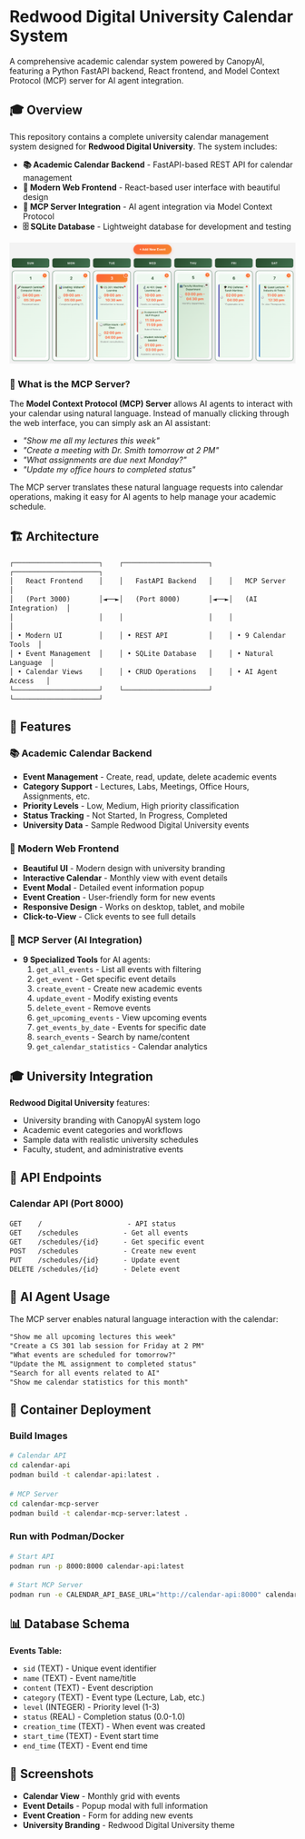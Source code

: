 # Redwood Digital University Calendar System

A comprehensive academic calendar system powered by CanopyAI, featuring a Python FastAPI backend, React frontend, and Model Context Protocol (MCP) server for AI agent integration.

## 🎓 Overview

This repository contains a complete university calendar management system designed for **Redwood Digital University**. The system includes:

- **📚 Academic Calendar Backend** - FastAPI-based REST API for calendar management
- **🎨 Modern Web Frontend** - React-based user interface with beautiful design
- **🤖 MCP Server Integration** - AI agent integration via Model Context Protocol
- **🗄️ SQLite Database** - Lightweight database for development and testing

![Calendar System Overview](docs/pic1.png)

### 🤖 What is the MCP Server?

The **Model Context Protocol (MCP) Server** allows AI agents to interact with your calendar using natural language. Instead of manually clicking through the web interface, you can simply ask an AI assistant:

- *"Show me all my lectures this week"*
- *"Create a meeting with Dr. Smith tomorrow at 2 PM"*
- *"What assignments are due next Monday?"*
- *"Update my office hours to completed status"*

The MCP server translates these natural language requests into calendar operations, making it easy for AI agents to help manage your academic schedule.

## 🏗️ Architecture

```
┌─────────────────────┐    ┌─────────────────────┐    ┌─────────────────────┐
│   React Frontend    │    │   FastAPI Backend   │    │   MCP Server        │
│   (Port 3000)       │◄──►│   (Port 8000)       │◄──►│   (AI Integration)  │
│                     │    │                     │    │                     │
│ • Modern UI         │    │ • REST API          │    │ • 9 Calendar Tools  │
│ • Event Management  │    │ • SQLite Database   │    │ • Natural Language  │
│ • Calendar Views    │    │ • CRUD Operations   │    │ • AI Agent Access   │
└─────────────────────┘    └─────────────────────┘    └─────────────────────┘
```

## 🎯 Features

### 📚 Academic Calendar Backend
- **Event Management** - Create, read, update, delete academic events
- **Category Support** - Lectures, Labs, Meetings, Office Hours, Assignments, etc.
- **Priority Levels** - Low, Medium, High priority classification
- **Status Tracking** - Not Started, In Progress, Completed
- **University Data** - Sample Redwood Digital University events

### 🎨 Modern Web Frontend
- **Beautiful UI** - Modern design with university branding
- **Interactive Calendar** - Monthly view with event details
- **Event Modal** - Detailed event information popup
- **Event Creation** - User-friendly form for new events
- **Responsive Design** - Works on desktop, tablet, and mobile
- **Click-to-View** - Click events to see full details

### 🤖 MCP Server (AI Integration)
- **9 Specialized Tools** for AI agents:
  1. `get_all_events` - List all events with filtering
  2. `get_event` - Get specific event details
  3. `create_event` - Create new academic events
  4. `update_event` - Modify existing events
  5. `delete_event` - Remove events
  6. `get_upcoming_events` - View upcoming events
  7. `get_events_by_date` - Events for specific date
  8. `search_events` - Search by name/content
  9. `get_calendar_statistics` - Calendar analytics

## 🎓 University Integration

**Redwood Digital University** features:
- University branding with CanopyAI system logo
- Academic event categories and workflows
- Sample data with realistic university schedules
- Faculty, student, and administrative events

## 🔧 API Endpoints

### Calendar API (Port 8000)
```
GET    /                     - API status
GET    /schedules           - Get all events
GET    /schedules/{id}      - Get specific event
POST   /schedules           - Create new event
PUT    /schedules/{id}      - Update event
DELETE /schedules/{id}      - Delete event
```

## 🤖 AI Agent Usage

The MCP server enables natural language interaction with the calendar:

```
"Show me all upcoming lectures this week"
"Create a CS 301 lab session for Friday at 2 PM"
"What events are scheduled for tomorrow?"
"Update the ML assignment to completed status"
"Search for all events related to AI"
"Show me calendar statistics for this month"
```

## 🐳 Container Deployment

### Build Images
```bash
# Calendar API
cd calendar-api
podman build -t calendar-api:latest .

# MCP Server
cd calendar-mcp-server
podman build -t calendar-mcp-server:latest .
```

### Run with Podman/Docker
```bash
# Start API
podman run -p 8000:8000 calendar-api:latest

# Start MCP Server
podman run -e CALENDAR_API_BASE_URL="http://calendar-api:8000" calendar-mcp-server:latest
```

## 📊 Database Schema

**Events Table:**
- `sid` (TEXT) - Unique event identifier
- `name` (TEXT) - Event name/title
- `content` (TEXT) - Event description
- `category` (TEXT) - Event type (Lecture, Lab, etc.)
- `level` (INTEGER) - Priority level (1-3)
- `status` (REAL) - Completion status (0.0-1.0)
- `creation_time` (TEXT) - When event was created
- `start_time` (TEXT) - Event start time
- `end_time` (TEXT) - Event end time

## 🎨 Screenshots

- **Calendar View** - Monthly grid with events
- **Event Details** - Popup modal with full information
- **Event Creation** - Form for adding new events
- **University Branding** - Redwood Digital University theme
